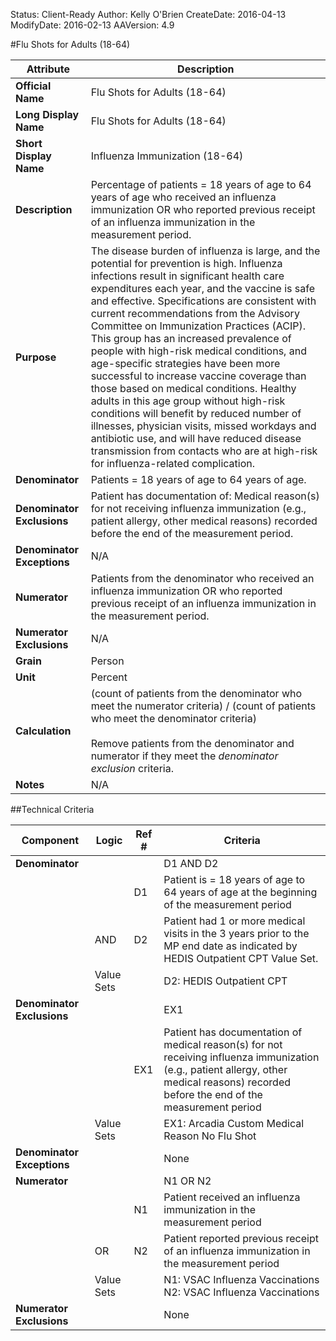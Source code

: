 Status: Client-Ready
Author: Kelly O'Brien
CreateDate: 2016-04-13
ModifyDate: 2016-02-13
AAVersion: 4.9

#Flu Shots for Adults (18-64)

| Attribute | Description |
| --------- | ----------- |
| **Official Name** | Flu Shots for Adults (18-64) |
| **Long Display Name** | Flu Shots for Adults (18-64) |
| **Short Display Name** | Influenza Immunization (18-64) |
| **Description** | Percentage of patients = 18 years of age to 64 years of age who received an influenza immunization OR who reported previous receipt of an influenza immunization in the measurement period. |
| **Purpose** | The disease burden of influenza is large, and the potential for prevention is high. Influenza infections result in significant health care expenditures each year, and the vaccine is safe and effective. Specifications are consistent with current recommendations from the Advisory Committee on Immunization Practices (ACIP). This group has an increased prevalence of people with high-risk medical conditions, and age-specific strategies have been more successful to increase vaccine coverage than those based on medical conditions. Healthy adults in this age group without high-risk conditions will benefit by reduced number of illnesses, physician visits, missed workdays and antibiotic use, and will have reduced disease transmission from contacts who are at high-risk for influenza-related complication. |
| **Denominator** | Patients = 18 years of age to 64 years of age. |
| **Denominator Exclusions** | Patient has documentation of: Medical reason(s) for not receiving influenza immunization (e.g., patient allergy, other medical reasons) recorded before the end of the measurement period. |
| **Denominator Exceptions** | N/A |
| **Numerator** | Patients from the denominator who received an influenza immunization OR who reported previous receipt of an influenza immunization in the measurement period. |
| **Numerator Exclusions** | N/A |
| **Grain** | Person |
| **Unit** | Percent |
| **Calculation** | (count of patients from the denominator who meet the numerator criteria) / (count of patients who meet the denominator criteria)<br><br>Remove patients from the denominator and numerator if they meet the *denominator exclusion* criteria. |
| **Notes** | N/A |


##Technical Criteria

| Component | Logic | Ref # | Criteria |
| --------- | ----- | ----- | -------- |
| **Denominator** | | | D1 AND D2 |
| |  | D1 | Patient is = 18 years of age to 64 years of age at the beginning of the measurement period |
| | AND | D2 | Patient had 1 or more medical visits in the 3 years prior to the MP end date as indicated by HEDIS Outpatient CPT Value Set. |
| | Value Sets | | D2: HEDIS Outpatient CPT |
| **Denominator Exclusions** | | | EX1 |
| |  | EX1 | Patient has documentation of medical reason(s) for not receiving influenza immunization (e.g., patient allergy, other medical reasons) recorded before the end of the measurement period |
| | Value Sets | | EX1: Arcadia Custom Medical Reason No Flu Shot |
| **Denominator Exceptions** | | | None |
| **Numerator** | | | N1 OR N2 |
| |  | N1 | Patient received an influenza immunization in the measurement period  |
| | OR | N2 | Patient reported previous receipt of an influenza immunization in the measurement period |
| | Value Sets | | N1: VSAC Influenza Vaccinations<br>N2: VSAC Influenza Vaccinations |
| **Numerator Exclusions** | | | None |
